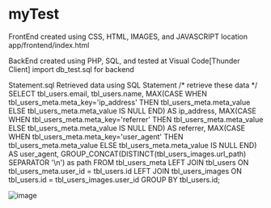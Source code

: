 # myTest

FrontEnd
  created using CSS, HTML, IMAGES, and JAVASCRIPT
  location app/frontend/index.html
  
BackEnd
  created using PHP, SQL, and tested at Visual Code[Thunder Client]
  import db_test.sql for backend
  
  
Statement.sql
  Retrieved data using SQL Statement 
  /* retrieve these data */ 
  SELECT tbl_users.email, tbl_users.name, MAX(CASE WHEN tbl_users_meta.meta_key='ip_address' THEN tbl_users_meta.meta_value ELSE tbl_users_meta.meta_value IS NULL END) AS ip_address, MAX(CASE WHEN tbl_users_meta.meta_key='referrer' THEN tbl_users_meta.meta_value ELSE tbl_users_meta.meta_value IS NULL END) AS referrer, MAX(CASE WHEN tbl_users_meta.meta_key='user_agent' THEN tbl_users_meta.meta_value ELSE tbl_users_meta.meta_value IS NULL END) AS user_agent, GROUP_CONCAT(DISTINCT(tbl_users_images.url_path) SEPARATOR '\n') as path FROM tbl_users_meta LEFT JOIN tbl_users ON tbl_users_meta.user_id = tbl_users.id LEFT JOIN tbl_users_images ON tbl_users.id = tbl_users_images.user_id GROUP BY tbl_users.id;

![image](https://user-images.githubusercontent.com/5936233/199088507-7046faa0-6cd7-4c9a-b8bb-9f6b68c53913.png)
